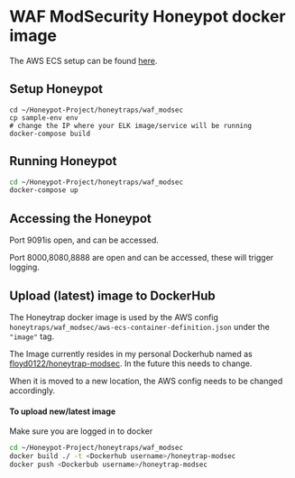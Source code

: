 # WAF ModSecurity Honeypot docker image

The AWS ECS setup can be found [here](https://github.com/OWASP/Honeypot-Project/wiki/AWS-ECS-Setup-for-ModSecurity-Honeypot).

## Setup Honeypot

```bashag-0-1dttmup1hag-1-1dttmup1h
cd ~/Honeypot-Project/honeytraps/waf_modsec
cp sample-env env
# change the IP where your ELK image/service will be running
docker-compose build
```

## Running Honeypot

```bash
cd ~/Honeypot-Project/honeytraps/waf_modsec
docker-compose up
```

## Accessing the Honeypot

Port 9091is open, and can be accessed.

Port 8000,8080,8888 are open and can be accessed, these will trigger logging.

## Upload (latest) image to DockerHub

The Honeytrap docker image is used by the AWS config ```honeytraps/waf_modsec/aws-ecs-container-definition.json``` under the ```"image"``` tag.

The Image currently resides in my personal Dockerhub named as [floyd0122/honeytrap-modsec](https://hub.docker.com/repository/docker/floyd0122/honeytrap-modsec). In the future this needs to change.

When it is moved to a new location, the AWS config needs to be changed accordingly.

#### To upload new/latest image

Make sure you are logged in to docker

```bash
cd ~/Honeypot-Project/honeytraps/waf_modsec
docker build ./ -t <Dockerhub username>/honeytrap-modsec
docker push <Dockerbub username>/honeytrap-modsec
```

